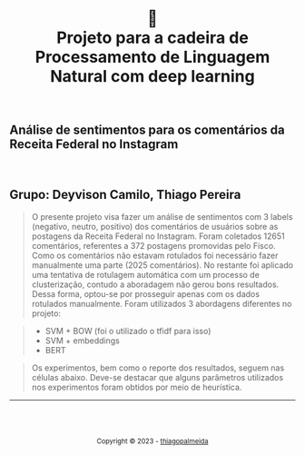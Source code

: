 <h1 align="center">
📄<br>Projeto para a cadeira de Processamento de Linguagem Natural com deep learning
</h1>
<br>

## Análise de sentimentos para os comentários da Receita Federal no Instagram
<br>

## Grupo: Deyvison Camilo, Thiago Pereira

> O presente projeto visa fazer um análise de sentimentos com 3 labels (negativo, neutro, positivo) dos comentários de usuários sobre as postagens da Receita Federal no Instagram. Foram coletados 12651 comentários, referentes a 372 postagens promovidas pelo Fisco. Como os comentários não estavam rotulados foi necessário fazer manualmente uma parte (2025 comentários). No restante foi aplicado uma tentativa de rotulagem automática com um processo de clusterização, contudo a aboradagem não gerou bons resultados. Dessa forma, optou-se por prosseguir apenas com os dados rotulados manualmente. Foram utilizados 3 abordagens diferentes no projeto:

> - SVM + BOW (foi o utilizado o tfidf para isso)
> - SVM + embeddings
> - BERT

> Os experimentos, bem como o reporte dos resultados, seguem nas células abaixo. Deve-se destacar que alguns parâmetros utilizados nos experimentos foram obtidos por meio de heurística.

---

<div align="center">
  <br/>
  <br/>
  <br/>
    <div>
      <sub>Copyright © 2023 - <a href="https://github.com/thiagopalmeida">thiagopalmeida</sub></a>
    </div>
</div>
